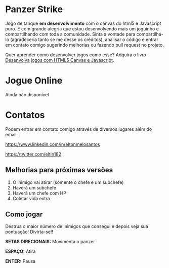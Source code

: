 # Panzer Strike
Jogo de tanque **em desenvolvimento** com o canvas do html5 e Javascript puro. É com grande alegria que estou desenvolvendo mais um joguinho e compartilhando com toda a comunidade. Sinta a vontade para compartilhá-lo (agradeceria tanto se me desse os créditos), analisar o código e entrar em contato comigo sugerindo melhorias ou fazendo pull request no projeto.
 
Quer aprender como desenvolver jogos como esse?
Adquira o livro [Desenvolva jogos com HTML5 Canvas e Javascript](https://www.casadocodigo.com.br/products/livro-jogos-html-javascript).

# Jogue Online
Ainda não disponível

# Contatos
Podem entrar em contato comigo através de diversos lugares além do email.

https://www.linkedin.com/in/eltonmelosantos

https://twitter.com/eltin182

## Melhorias para próximas versões
1) O inimigo vai atirar (somente o chefe e um subchefe)
2) Haverá um subchefe
3) Haverá um chefe com HP
4) Coletar vida extra

## Como jogar
Destrua o maior número de inimigos que consegui e depois veja sua pontuação! Divirta-se!!

**SETAS DIRECIONAIS:** Movimenta o panzer

**ESPAÇO:** Atira

**ENTER:** Pausa
